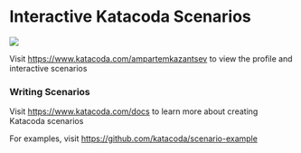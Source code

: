 # Interactive Katacoda Scenarios

[![](http://shields.katacoda.com/katacoda/ampartemkazantsev/count.svg)](https://www.katacoda.com/ampartemkazantsev "Get your profile on Katacoda.com")

Visit https://www.katacoda.com/ampartemkazantsev to view the profile and interactive scenarios

### Writing Scenarios
Visit https://www.katacoda.com/docs to learn more about creating Katacoda scenarios

For examples, visit https://github.com/katacoda/scenario-example
